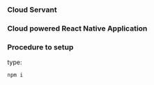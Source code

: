 ### Cloud Servant

### Cloud powered React Native Application 

### Procedure to setup
type: 
```bash
npm i 
```